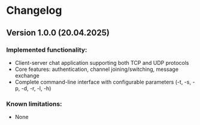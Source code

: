 # Changelog

## Version 1.0.0 (20.04.2025)

### Implemented functionality:
- Client-server chat application supporting both TCP and UDP protocols
- Core features: authentication, channel joining/switching, message exchange
- Complete command-line interface with configurable parameters (-t, -s, -p, -d, -r, -l, -h)

### Known limitations:
- None